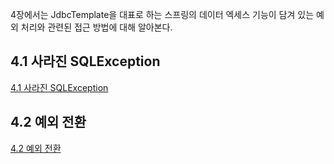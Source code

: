 4장에서는 JdbcTemplate을 대표로 하는 스프링의 데이터 엑세스 기능이 담겨 있는 예외 처리와 관련된 접근 방법에 대해 알아본다.

## 4.1 사라진 SQLException

[4.1 사라진 SQLException](https://github.com/zangsu/study-note/blob/main/BE/Spring/%ED%86%A0%EB%B9%84%EC%9D%98%20%EC%8A%A4%ED%94%84%EB%A7%81%203.1/Vol.1/CH4%20-%20%EC%98%88%EC%99%B8/4.1%20%EC%82%AC%EB%9D%BC%EC%A7%84%20SQLException.md)

## 4.2 예외 전환
[4.2 예외 전환](https://github.com/zangsu/study-note/tree/main/BE/Spring/%ED%86%A0%EB%B9%84%EC%9D%98%20%EC%8A%A4%ED%94%84%EB%A7%81%203.1/Vol.1/CH4%20-%20%EC%98%88%EC%99%B8)
